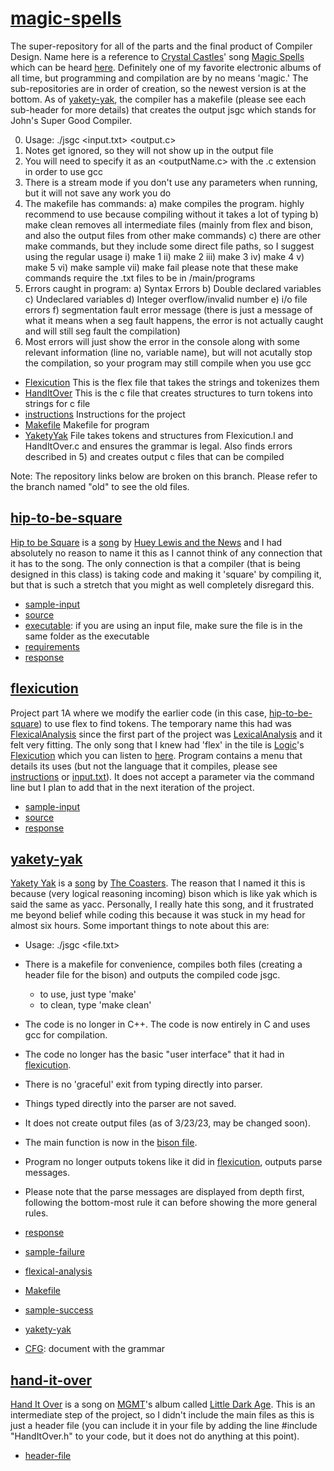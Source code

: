 # [magic-spells](https://github.com/Billy-Budd/magic-spells/)

The super-repository for all of the parts and the final product of Compiler Design.
Name here is a reference to [Crystal Castles](https://en.wikipedia.org/wiki/Crystal_Castles)' song [Magic Spells](https://genius.com/Crystal-castles-magic-spells-lyrics) which can be heard [here](https://youtu.be/fUTJa00puDU). Definitely one of my favorite electronic albums of all time, but programming and compilation are by no means 'magic.' The sub-repositories are in order of creation, so the newest version is at the bottom.
As of [yakety-yak](/yakety-yak), the compiler has a makefile (please see each sub-header for more details) that creates the output jsgc which stands for John's Super Good Compiler. 

0) Usage: ./jsgc <input.txt> <output.c>
1) Notes get ignored, so they will not show up in the output file
2) You will need to specify it as an <outputName.c> with the .c extension in order to use gcc
3) There is a stream mode if you don't use any parameters when running, but it will not save any work you do
4) The makefile has commands:
    a) make 
    compiles the program. highly recommend to use because compiling without it takes a lot of typing
    b) make clean
    removes all intermediate files (mainly from flex and bison, and also the output files from other make commands)
    c) there are other make commands, but they include some direct file paths, so I suggest using the regular usage
      i) make 1
      ii) make 2
      iii) make 3
      iv) make 4
      v) make 5
      vi) make sample
      vii) make fail
      please note that these make commands require the .txt files to be in /main/programs
5) Errors caught in program:
    a) Syntax Errors
    b) Double declared variables
    c) Undeclared variables
    d) Integer overflow/invalid number
    e) i/o file errors 
    f) segmentation fault error message (there is just a message of what it means when a seg fault happens, the error is not actually caught and will still seg fault the compilation)
6) Most errors will just show the error in the console along with some relevant information (line no, variable name), but will not acutally stop the compilation, so your program may still compile when you use gcc

- [Flexicution](/Flexicution.l) This is the flex file that takes the strings and tokenizes them
- [HandItOver](/HandItOver.c) This is the c file that creates structures to turn tokens into strings for c file
- [instructions](/instructions.docx) Instructions for the project
- [Makefile](Makefile) Makefile for program
- [YaketyYak](/YaketyYak.y) File takes tokens and structures from Flexicution.l and HandItOver.c and ensures the grammar is legal. Also finds errors described in 5) and creates output c files that can be compiled


Note: The repository links below are broken on this branch. Please refer to the branch named "old" to see the old files.

## [hip-to-be-square](/hip-to-be-square)
[Hip to be Square](https://en.wikipedia.org/wiki/Hip_to_Be_Square) is a [song](https://youtu.be/LB5YkmjalDg) by [Huey Lewis and the News](https://en.wikipedia.org/wiki/Huey_Lewis_and_the_News) and I had absolutely no reason to name it this as I cannot think of any connection that it has to the song. The only connection is that a compiler (that is being designed in this class) is taking code and making it 'square' by compiling it, but that is such a stretch that you might as well completely disregard this. 

- [sample-input](/hip-to-be-square/input.txt)
- [source](/hip-to-be-square/LexicalAnalysis.cpp)
- [executable](/hip-to-be-square/LexicalAnalysis.exe): if you are using an input file, make sure the file is in the same folder as the executable
- [requirements](/hip-to-be-square/assign1(1).docx)
- [response](/hip-to-be-square/CS4386.501a01_JML190001.pdf)

## [flexicution](/flexicution)
Project part 1A where we modify the earlier code (in this case, [hip-to-be-square](/hip-to-be-square)) to use flex to find tokens. The temporary name this had was [FlexicalAnalysis](/flexicution/FlexicaAnalysis.l) since the first part of the project was [LexicalAnalysis](/hip-to-be-square/LexicalAnalysis.cpp) and it felt very fitting. The only song that I knew had 'flex' in the tile is [Logic](https://en.wikipedia.org/wiki/Logic_(rapper))'s [Flexicution](https://en.wikipedia.org/wiki/Flexicution) which you can listen to [here](https://youtu.be/M2NIMHVmGwk). 
Program contains a menu that details its uses (but not the language that it compiles, please see [instructions](instructions.docx) or [input.txt](/flexicution/input.txt)). It does not accept a parameter via the command line but I plan to add that in the next iteration of the project. 

- [sample-input](/flexicution/input.txt)
- [source](/flexicution/FlexicaAnalysis.l)
- [response](/flexicution/CS4386.501p01a_JML190001.pdf)

## [yakety-yak](/yakety-yak)
[Yakety Yak](https://en.wikipedia.org/wiki/Yakety_Yak) is a [song](https://youtu.be/HRA3majpFXI) by [The Coasters](https://en.wikipedia.org/wiki/The_Coasters). The reason that I named it this is because (very logical reasoning incoming) bison which is like yak which is said the same as yacc. Personally, I really hate this song, and it frustrated me beyond belief while coding this because it was stuck in my head for almost six hours. 
Some important things to note about this are: 
- Usage: ./jsgc <file.txt>
- There is a makefile for convenience, compiles both files (creating a header file for the bison) and outputs the compiled code jsgc.
  - to use, just type 'make'
  - to clean, type 'make clean'
- The code is no longer in C++. The code is now entirely in C and uses gcc for compilation.
- The code no longer has the basic "user interface" that it had in [flexicution](/flexicution).
- There is no 'graceful' exit from typing directly into parser.
- Things typed directly into the parser are not saved.
- It does not create output files (as of 3/23/23, may be changed soon).
- The main function is now in the [bison file](/yakety-yak/yakety-yak.y).
- Program no longer outputs tokens like it did in [flexicution](/flexicution), outputs parse messages.
- Please note that the parse messages are displayed from depth first, following the bottom-most rule it can before showing the more general rules.

- [response](/yakety-yak/CS4386.501p02a_JML190001.pdf)
- [sample-failure](/yakety-yak/failure.txt)
- [flexical-analysis](/yakety-yak/flexical-analysis.l)
- [Makefile](/yakety-yak/Makefile)
- [sample-success](/yakety-yak/sample.txt)
- [yakety-yak](/yakety-yak/yakety-yak.y)
- [CFG](instructions.docx): document with the grammar

## [hand-it-over](/hand-it-over/)
[Hand It Over](https://youtu.be/DGMXOfpdgF8) is a song on [MGMT](https://en.wikipedia.org/wiki/MGMT)'s album called [Little Dark Age](https://en.wikipedia.org/wiki/Little_Dark_Age). This is an intermediate step of the project, so I didn't include the main files as this is just a header file (you can include it in your file by adding the line #include "HandItOver.h" to your code, but it does not do anything at this point). 

- [header-file](/hand-it-over/HandItOver.h)